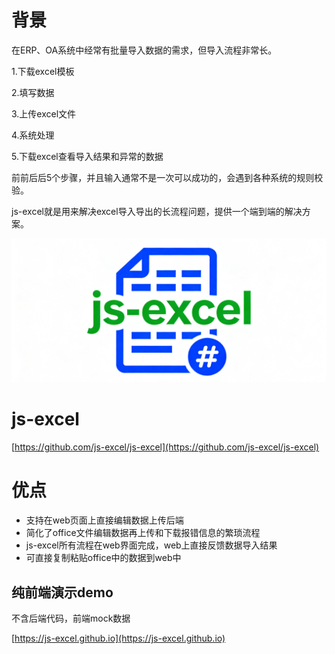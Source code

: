 # 背景

在ERP、OA系统中经常有批量导入数据的需求，但导入流程非常长。

1.下载excel模板

2.填写数据

3.上传excel文件

4.系统处理

5.下载excel查看导入结果和异常的数据

前前后后5个步骤，并且输入通常不是一次可以成功的，会遇到各种系统的规则校验。

js-excel就是用来解决excel导入导出的长流程问题，提供一个端到端的解决方案。

![](img/icon.png)

# js-excel

[https://github.com/js-excel/js-excel](https://github.com/js-excel/js-excel)

# 优点

- 支持在web页面上直接编辑数据上传后端
- 简化了office文件编辑数据再上传和下载报错信息的繁琐流程
- js-excel所有流程在web界面完成，web上直接反馈数据导入结果
- 可直接复制粘贴office中的数据到web中

## 纯前端演示demo

<p>不含后端代码，前端mock数据<p>

[https://js-excel.github.io](https://js-excel.github.io)